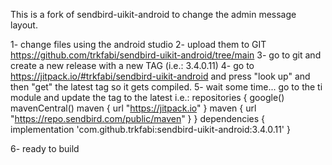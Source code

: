 This is a fork of sendbird-uikit-android to change the admin message layout.

1- change files using the android studio
2- upload them to GIT https://github.com/trkfabi/sendbird-uikit-android/tree/main
3- go to git and create a new release with a new TAG (i.e.: 3.4.0.11)
4- go to https://jitpack.io/#trkfabi/sendbird-uikit-android and press "look up" and then "get" the latest tag so it gets compiled.
5- wait some time... go to the ti module and update the tag to the latest i.e.: 
repositories {
      google()
      mavenCentral()
    maven { url "https://jitpack.io" }
    maven { url "https://repo.sendbird.com/public/maven" }
}
dependencies {
    implementation 'com.github.trkfabi:sendbird-uikit-android:3.4.0.11'
}

6- ready to build

